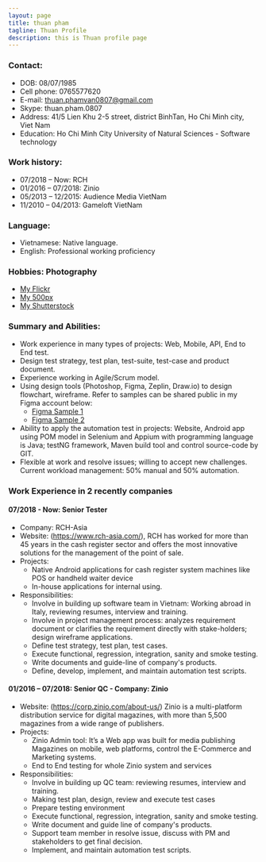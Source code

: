 ```yaml
---
layout: page
title: thuan pham
tagline: Thuan Profile
description: this is Thuan profile page
---
```

### Contact:
- DOB: 08/07/1985
- Cell phone: 0765577620
- E-mail: thuan.phamvan0807@gmail.com
- Skype: thuan.pham.0807
- Address: 41/5 Lien Khu 2-5 street, district  BinhTan, Ho Chi Minh city,  Viet Nam
- Education: Ho Chi Minh City University of Natural  Sciences -  Software technology

### Work history: 
- 07/2018 – Now: RCH
- 01/2016 – 07/2018: Zinio
- 05/2013 – 12/2015: Audience Media  VietNam
- 11/2010 – 04/2013: Gameloft VietNam

### Language:
- Vietnamese: Native language. 
- English: Professional working  proficiency 

### Hobbies: Photography
- [My Flickr](https://www.flickr.com/photos/thuanpham-0807)
- [My 500px](https://500px.com/thuanpham85)
- [My Shutterstock](https://www.shutterstock.com/g/ThuanPham0807)

### Summary and Abilities:
- Work experience in many types of projects: Web, Mobile, API, End to End test. 
- Design test strategy, test plan, test-suite, test-case and product document. 
- Experience working in Agile/Scrum model.
- Using design tools (Photoshop, Figma, Zeplin, Draw.io) to design flowchart, wireframe. Refer to samples can be shared public in my Figma account below:
	- [Figma Sample 1](https://www.figma.com/file/bMSNYknS7U6U96ZujO6kpQ/RCH-Tool-for-Production-Endline-test?node-id=0%3A1)
	- [Figma Sample 2](https://www.figma.com/file/QOY9EAqvOjopVcMfLHtjEWwM/PrintFSerializationTool?node-id=0%3A1)
- Ability to apply the automation test in projects: Website, Android app using POM model in Selenium and Appium with programming language is Java; testNG framework, Maven build tool and control source-code by GIT.
- Flexible at work and resolve issues; willing to accept new challenges. Current workload management: 50% manual and  50% automation.	

### Work Experience in 2 recently companies

#### 07/2018 - Now: Senior Tester
- Company:  RCH-Asia
- Website:   (https://www.rch-asia.com/), 
RCH has worked for more than 45 years in the cash register sector and offers the most innovative solutions for the management of the point of sale.
- Projects: 
	- Native Android applications for cash register system machines like POS or handheld waiter device
	- In-house applications for internal using.
- Responsibilities: 
	- Involve in building up software team in Vietnam: Working abroad in Italy, reviewing resumes, interview and training. 
	- Involve in project management process: analyzes requirement document or clarifies the requirement directly with stake-holders; design wireframe applications. 
	- Define test strategy, test plan, test cases. 
	- Execute functional, regression, integration, sanity and smoke testing. 
	- Write documents and guide-line of company's products. 
	- Define, develop, implement, and maintain automation test scripts.

#### 01/2016 – 07/2018: Senior QC - Company:  Zinio 
- Website:   (https://corp.zinio.com/about-us/)
Zinio is a multi-platform distribution service for digital magazines, with more  than 5,500 magazines from a wide range of publishers. 	
- Projects: 
	- Zinio Admin tool:  It’s a Web app was built for media publishing Magazines  on mobile, web platforms, control the E-Commerce and Marketing systems.
	- End to End testing for whole Zinio system and services 	
- Responsibilities: 
	- Involve in building up QC team: reviewing resumes, interview and training. 
	- Making test plan, design, review  and execute test cases 
	- Prepare testing environment 
	- Execute functional, regression, integration, sanity and smoke testing. 
	- Write document and guide line of company's products. 
	- Support team member in resolve issue, discuss with PM and stakeholders  to get final decision. 
	- Implement, and maintain automation test scripts.